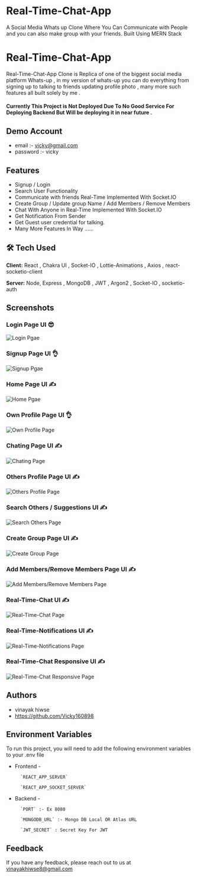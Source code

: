 # Real-Time-Chat-App
A Social Media Whats up Clone Where You Can Communicate with People and you can also make group with your friends. Built Using MERN Stack

# Real-Time-Chat-App

Real-Time-Chat-App Clone is Replica of one of the biggest social media platform Whats-up , in my version of whats-up you can do everything from signing up to talking to friends updating profile photo , many more such features all built solely by me .

#### Currently This Project is Not Deployed Due To No Good Service For Deploying Backend But Will be deploying it in near future .
## Demo Account 

- email :- vicky@gmail.com
- password :- vicky

## Features

- Signup / Login
- Search User Functionality
- Communicate with friends Real-Time Implemented With Socket.IO
- Create Group / Update group Name / Add Members / Remove Members
- Chat With Anyone in Real-Time Implemented With Socket.IO
- Get Notification From Sender
- Get Guest user credential for talking.
- Many More Features In Way ......


## 🛠 Tech Used

**Client:** React , Chakra UI , Socket-IO , Lottie-Animations , Axios , react-socketio-client

**Server:** Node, Express , MongoDB , JWT , Argon2 , Socket-IO , socketio-auth


## Screenshots



### Login Page UI 😎

![Login Pgae](https://user-images.githubusercontent.com/107462150/226529167-8c24eee7-fbd5-43ba-930e-459e022594ef.png)



### Signup Page UI 👌

![Signup Pgae](https://user-images.githubusercontent.com/107462150/226529388-12f3820d-65b1-4f03-a78d-7a9e1b5da239.png)




### Home Page UI ✍️

![Home Pgae](https://user-images.githubusercontent.com/107462150/226529751-2a18540a-ae14-47ae-8a9d-84ec76e38ff0.png)



### Own Profile Page UI 👌

![Own Profile Page](https://user-images.githubusercontent.com/107462150/226530354-696c6159-a34b-4384-a23c-369f88393143.png)



### Chating Page UI ✍️

![Chating Page](https://user-images.githubusercontent.com/107462150/226530652-e85db487-491c-427d-ac2e-b97940e4fbd2.png)



### Others Profile Page UI ✍️

![Others Profile Page](https://user-images.githubusercontent.com/107462150/226531045-868f785d-5603-49a5-8468-6fdf443d4717.png)


### Search Others / Suggestions  UI ✍️

![Search Others Page](https://user-images.githubusercontent.com/107462150/226531209-c634b0ff-5634-4a42-9f78-e821654ae5d0.png)


### Create Group Page UI ✍️

![Create Group Page](https://user-images.githubusercontent.com/107462150/226531418-0b4e84cd-8e0f-42e8-ae83-487ddb5159da.png)


### Add Members/Remove Members Page UI ✍️

![Add Members/Remove Members Page](https://user-images.githubusercontent.com/107462150/226531645-2b3d7bd3-63d4-4279-87c5-36549d2eb312.png)


### Real-Time-Chat UI ✍️

![Real-Time-Chat Page](https://user-images.githubusercontent.com/107462150/226532058-8261cf99-c05d-40b7-9719-776425f48541.png)


### Real-Time-Notifications UI ✍️

![Real-Time-Notifications Page](https://user-images.githubusercontent.com/107462150/226532367-0fab3c50-229a-4734-9965-95a0787a2767.png)


### Real-Time-Chat Responsive UI ✍️

![Real-Time-Chat Responsive Page](https://user-images.githubusercontent.com/107462150/226532843-636356a8-e601-47b4-8bc0-485ddc69e321.png)



## Authors

- vinayak hiwse
- https://github.com/Vicky160898


## Environment Variables

To run this project, you will need to add the following environment variables to your .env file

- Frontend -

        `REACT_APP_SERVER`

        `REACT_APP_SOCKET_SERVER`

- Backend -

        `PORT` :- Ex 8080

        `MONGODB_URL` :- Mongo DB Local OR Atlas URL

        `JWT_SECRET` : Secret Key For JWT

       


## Feedback

If you have any feedback, please reach out to us at vinayakhiwse8@gmail.com
